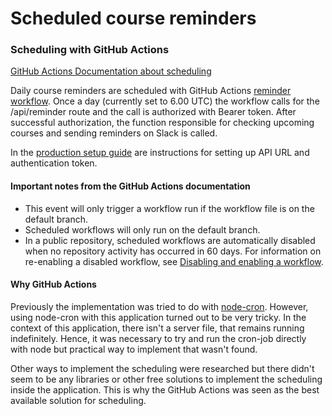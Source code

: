 # Scheduled course reminders

### Scheduling with GitHub Actions

[GitHub Actions Documentation about scheduling](https://docs.github.com/en/actions/using-workflows/events-that-trigger-workflows#schedule)

Daily course reminders are scheduled with GitHub Actions [reminder workflow](.github/workflows/reminder.yml). Once a day (currently set to 6.00 UTC) the workflow calls for the /api/reminder route and the call is authorized with Bearer token. After successful authorization, the function responsible for checking upcoming courses and sending reminders on Slack is called.

In the [production setup guide](./production-setup-guide.md) are instructions for setting up API URL and authentication token.

#### Important notes from the GitHub Actions documentation

- This event will only trigger a workflow run if the workflow file is on the default branch.
- Scheduled workflows will only run on the default branch.
- In a public repository, scheduled workflows are automatically disabled when no repository activity has occurred in 60 days. For information on re-enabling a disabled workflow, see [Disabling and enabling a workflow](https://docs.github.com/en/enterprise-server@3.12/actions/using-workflows/disabling-and-enabling-a-workflow#enabling-a-workflow).

#### Why GitHub Actions

Previously the implementation was tried to do with [node-cron](https://www.npmjs.com/package/node-cron). However, using node-cron with this application turned out to be very tricky. In the context of this application, there isn't a server file, that remains running indefinitely. Hence, it was necessary to try and run the cron-job directly with node but practical way to implement that wasn't found.

Other ways to implement the scheduling were researched but there didn't seem to be any libraries or other free solutions to implement the scheduling inside the application. This is why the GitHub Actions was seen as the best available solution for scheduling.
